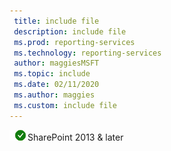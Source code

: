 ```yaml
---
 title: include file
 description: include file
 ms.prod: reporting-services
 ms.technology: reporting-services
 author: maggiesMSFT
 ms.topic: include
 ms.date: 02/11/2020
 ms.author: maggies
 ms.custom: include file
---
```



 ![yes](media/yes.png)SharePoint 2013 & later